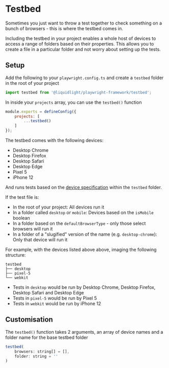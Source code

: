# Testbed

Sometimes you just want to throw a test together to check something on a bunch of browsers - this is where the testbed comes in.

Including the testbed in your project enables a whole host of devices to access a range of folders based on their properties. This allows you to create a file in a particular folder and not worry about setting up the tests.

## Setup

Add the following to your `playwright.config.ts` and create a `testbed` folder in the root of your project

```js
import testbed from '@liquidlight/playwright-framework/testbed';
```

In inside your `projects` array, you can use the `testbed()` function

```js
module.exports = defineConfig({
    projects: [
        ...testbed()
    ]
});
```

The testbed comes with the following devices:

- Desktop Chrome
- Desktop Firefox
- Desktop Safari
- Desktop Edge
- Pixel 5
- iPhone 12

And runs tests based on the [device specification](https://github.com/microsoft/playwright/blob/main/packages/playwright-core/src/server/deviceDescriptorsSource.json) within the `testbed` folder.

If the test file is:

- In the root of your project: All devices run it
- In a folder called `desktop` or `mobile`: Devices based on the `isMobile` boolean
- In a folder based on the `defaultBrowserType` - only those select browsers will run it
- In a folder of a "slugified" version of the name (e.g. `desktop-chrome`): Only that device will run it

For example, with the devices listed above above, imaging the following structure:

```
testbed
├── desktop
├── pixel-5
└── webkit
```

- Tests in `desktop` would be run by Desktop Chrome, Desktop Firefox, Desktop Safari and Desktop Edge
- Tests in `pixel-5` would be run by Pixel 5
- Tests in `webkit`  would be run by iPhone 12

## Customisation

The `testbed()` function takes 2 arguments, an array of device names and a folder name for the base testbed folder

```js
testbed(
    browsers: string[] = [],
    folder: string = ''
)
```
